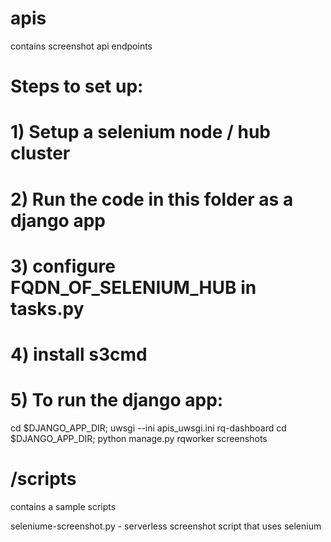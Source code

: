 # apis
contains screenshot api endpoints

# Steps to set up:

# 1) Setup a selenium node / hub cluster
# 2) Run the code in this folder as a django app
# 3) configure FQDN_OF_SELENIUM_HUB in tasks.py
# 4) install s3cmd
# 5) To run the django app:
cd $DJANGO_APP_DIR; uwsgi --ini apis_uwsgi.ini
rq-dashboard
cd $DJANGO_APP_DIR; python manage.py rqworker screenshots

# /scripts
contains a sample scripts

seleniume-screenshot.py - serverless screenshot script that uses selenium
